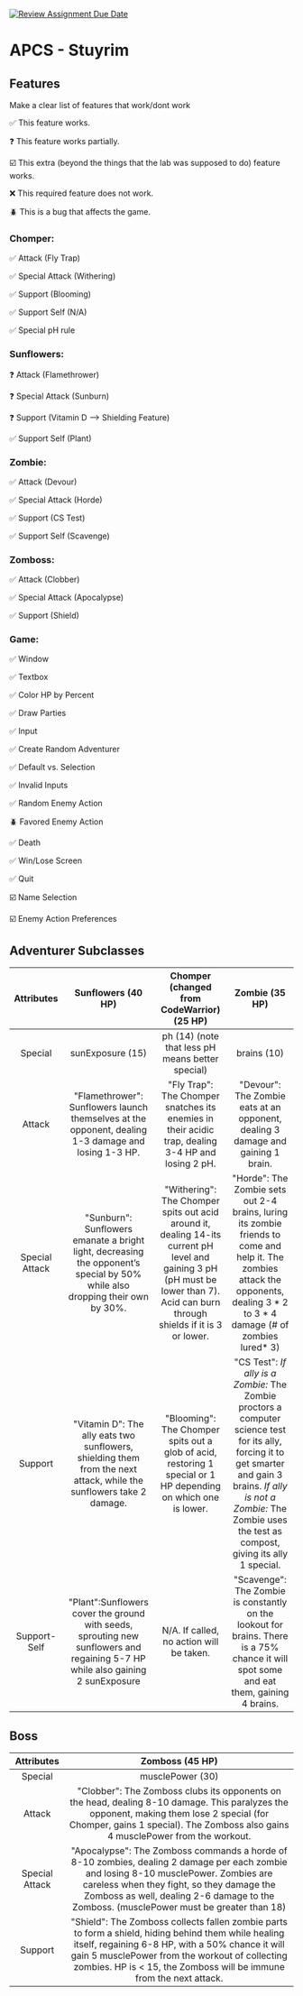 [![Review Assignment Due Date](https://classroom.github.com/assets/deadline-readme-button-22041afd0340ce965d47ae6ef1cefeee28c7c493a6346c4f15d667ab976d596c.svg)](https://classroom.github.com/a/KprAwj1n)
# APCS - Stuyrim

## Features

Make a clear list of features that work/dont work

:white_check_mark: This feature works.

:question: This feature works partially.

:ballot_box_with_check: This extra (beyond the things that the lab was supposed to do) feature works.

:x: This required feature does not work.

:beetle: This is a bug that affects the game.

### Chomper:

:white_check_mark: Attack (Fly Trap)

:white_check_mark: Special Attack (Withering)

:white_check_mark: Support (Blooming)

:white_check_mark: Support Self (N/A)

:white_check_mark: Special pH rule

### Sunflowers:

:question: Attack (Flamethrower)

:question: Special Attack (Sunburn)

:question: Support (Vitamin D --> Shielding Feature)

:white_check_mark: Support Self (Plant)

### Zombie:

:white_check_mark: Attack (Devour)

:white_check_mark: Special Attack (Horde)

:white_check_mark: Support (CS Test)

:white_check_mark: Support Self (Scavenge)

### Zomboss:

:white_check_mark: Attack (Clobber)

:white_check_mark: Special Attack (Apocalypse)

:white_check_mark: Support (Shield)

### Game:

:white_check_mark: Window

:white_check_mark: Textbox

:white_check_mark: Color HP by Percent

:white_check_mark: Draw Parties

:white_check_mark: Input

:white_check_mark: Create Random Adventurer

:white_check_mark: Default vs. Selection

:white_check_mark: Invalid Inputs

:white_check_mark: Random Enemy Action

:beetle: Favored Enemy Action

:white_check_mark: Death

:white_check_mark: Win/Lose Screen

:white_check_mark: Quit

:ballot_box_with_check: Name Selection 

:ballot_box_with_check: Enemy Action Preferences

## Adventurer Subclasses

| **Attributes** | **Sunflowers (40 HP)** | **Chomper (changed from CodeWarrior) (25 HP)** | **Zombie (35 HP)** |
| :---------: | :----------------: | :--------------------------------: |:---------------:|
| Special    |sunExposure (15)|ph (14) (note that less pH means better special)|brains (10)|
| Attack     | "Flamethrower": Sunflowers launch themselves at the opponent, dealing 1-3 damage and losing 1-3 HP.|"Fly Trap": The Chomper snatches its enemies in their acidic trap, dealing 3-4 HP and losing 2 pH.|"Devour": The Zombie eats at an opponent, dealing 3 damage and gaining 1 brain.|
| Special Attack | "Sunburn": Sunflowers emanate a bright light, decreasing the opponent’s special by 50% while also dropping their own by 30%.|"Withering": The Chomper spits out acid around it, dealing 14-its current pH level and gaining 3 pH (pH must be lower than 7). Acid can burn through shields if it is 3 or lower. |"Horde": The Zombie sets out 2-4 brains, luring its zombie friends to come and help it. The zombies attack the opponents, dealing 3 * 2 to 3 * 4 damage (# of zombies lured* 3) |
| Support | "Vitamin D": The ally eats two sunflowers, shielding them from the next attack, while the sunflowers take 2 damage.|"Blooming": The Chomper spits out a glob of acid, restoring 1 special or 1 HP depending on which one is lower.|"CS Test": *If ally is a Zombie:* The Zombie proctors a computer science test for its ally, forcing it to get smarter and gain 3 brains. *If ally is not a Zombie:* The Zombie uses the test as compost, giving its ally 1 special.|
| Support-Self | "Plant":Sunflowers cover the ground with seeds, sprouting new sunflowers and regaining 5-7 HP while also gaining 2 sunExposure| N/A. If called, no action will be taken. |"Scavenge": The Zombie is constantly on the lookout for brains. There is a 75% chance it will spot some and eat them, gaining 4 brains.|

## Boss

| **Attributes** | **Zomboss (45 HP)** |
| :---------: | :----------------: |
| Special    |musclePower (30)|
| Attack     | "Clobber": The Zomboss clubs its opponents on the head, dealing 8-10 damage. This paralyzes the opponent, making them lose 2 special (for Chomper, gains 1 special). The Zomboss also gains 4 musclePower from the workout.|
| Special Attack | "Apocalypse": The Zomboss commands a horde of 8-10 zombies, dealing 2 damage per each zombie and losing 8-10 musclePower. Zombies are careless when they fight, so they damage the Zomboss as well, dealing 2-6 damage to the Zomboss. (musclePower must be greater than 18)|
| Support | "Shield": The Zomboss collects fallen zombie parts to form a shield, hiding behind them while healing itself, regaining 6-8 HP, with a 50% chance it will gain 5 musclePower from the workout of collecting zombies. HP is < 15, the Zomboss will be immune from the next attack.|
